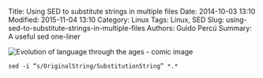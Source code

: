Title: Using SED to substitute strings in multiple files
Date:  2014-10-03 13:10
Modified:  2015-11-04 13:10
Category: Linux
Tags: Linux, SED
Slug: using-sed-to-substitute-strings-in-multiple-files
Authors: Guido Percú
Summary: A useful sed one-liner

![Evolution of language through the ages - comic image](../../images/grep-awk-sed.gif)

    sed -i “s/OriginalString/SubstitutionString” *.*
